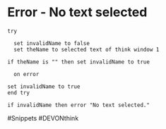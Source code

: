 # Error - No text selected

```applescript
try

  set invalidName to false
  set theName to selected text of think window 1

if theName is "" then set invalidName to true

  on error

set invalidName to true
end try

if invalidName then error "No text selected."
```


#Snippets #DEVONthink